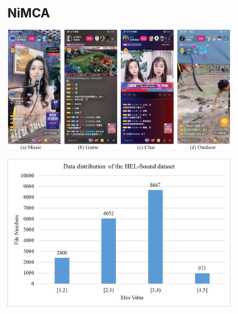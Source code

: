 # NiMCA

![image](https://github.com/nianfd/NiMCA/blob/main/datasample.jpg)


![image](https://github.com/nianfd/NiMCA/blob/main/datadistribution.png)
